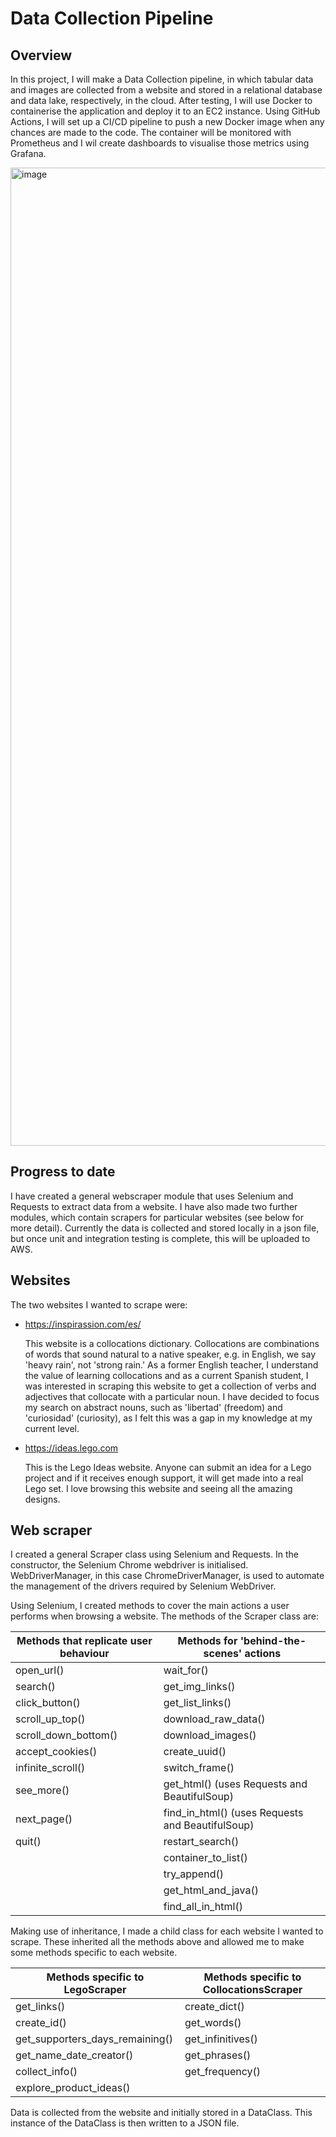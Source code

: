 # Data Collection Pipeline

## Overview
In this project, I will make a Data Collection pipeline, in which tabular data and images are collected from a website and stored in a relational database and data lake, respectively, in the cloud. After testing, I will use Docker to containerise the application and deploy it to an EC2 instance. Using GitHub Actions, I will set up a CI/CD pipeline to push a new Docker image when any chances are made to the code. The container will be monitored with Prometheus and I wil create dashboards to visualise those metrics using Grafana.

<img width="1565" alt="image" src="https://user-images.githubusercontent.com/91407498/168278035-656785a4-bcad-4d27-9b41-23f25a3402aa.png">

## Progress to date
I have created a general webscraper module that uses Selenium and Requests to extract data from a website. I have also made two further modules, which contain scrapers for particular websites (see below for more detail). Currently the data is collected and stored locally in a json file, but once unit and integration testing is complete, this will be uploaded to AWS. 

## Websites
The two websites I wanted to scrape were:
- https://inspirassion.com/es/
  
  This website is a collocations dictionary. Collocations are combinations of words that sound natural to a native speaker, e.g. in English, we say 'heavy rain', not 'strong rain.' As a former English teacher, I understand the value of learning collocations and as a current Spanish student, I was interested in scraping this website to get a collection of verbs and adjectives that collocate with a particular noun. I have decided to focus my search on abstract nouns, such as 'libertad' (freedom) and 'curiosidad' (curiosity), as I felt this was a gap in my knowledge at my current level.  
- https://ideas.lego.com 
  
  This is the Lego Ideas website. Anyone can submit an idea for a Lego project and if it receives enough support, it will get made into a real Lego set. I love browsing this website and seeing all the amazing designs. 
  
## Web scraper
I created a general Scraper class using Selenium and Requests. In the constructor, the Selenium Chrome webdriver is initialised. WebDriverManager, in this case ChromeDriverManager, is used to automate the management of the drivers required by Selenium WebDriver.

Using Selenium, I created methods to cover the main actions a user performs when browsing a website. The methods of the Scraper class are:

| Methods that replicate user behaviour    | Methods for 'behind-the-scenes' actions              |
| --------------| -------------
| open_url()    | wait_for()   |
| search()      | get_img_links() 
| click_button() | get_list_links() 
| scroll_up_top() | download_raw_data() |
| scroll_down_bottom() | download_images()|
|  accept_cookies() | create_uuid() | 
| infinite_scroll() | switch_frame()     |
| see_more() | get_html() (uses Requests and BeautifulSoup)|
| next_page() | find_in_html() (uses Requests and BeautifulSoup)|
| quit() | restart_search()|
| | container_to_list() |
| | try_append() |
| | get_html_and_java() |
| | find_all_in_html() |

Making use of inheritance, I made a child class for each website I wanted to scrape. These inherited all the methods above and allowed me to make some methods specific to each website. 

| Methods specific to LegoScraper | Methods specific to CollocationsScraper |
| -----                           | -------                                 |
| get_links() | create_dict() |
| create_id() | get_words() |
| get_supporters_days_remaining() | get_infinitives() |
| get_name_date_creator() | get_phrases()  |
collect_info() | get_frequency() |
| explore_product_ideas() |    |

Data is collected from the website and initially stored in a DataClass. This instance of the DataClass is then written to a JSON file.

